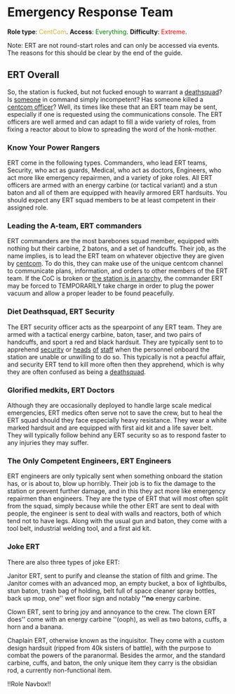 # Emergency Response Team
**Role type**: <font color= "#D4AF37">CentCom</font>. **Access**: <font color="green">Everything</font>. **Difficulty**: <font color="Red">Extreme</font>.


Note: ERT are not round-start roles and can only be accessed via events. The reasons for this should be clear by the end of the guide.
## ERT Overall


So, the station is fucked, but not fucked enough to warrant a [deathsquad](Death-Squad.md)? Is [someone](Captain.md) in command simply incompetent? Has someone killed a [centcom officer](Central-Command-Officer.md)? Well, its times like these that an ERT team may be sent, especially if one is requested using the communications console. The ERT officers are well armed and can adapt to fill a wide variety of roles, from fixing a reactor about to blow to spreading the word of the honk-mother.
### Know Your Power Rangers


ERT come in the following types. Commanders, who lead ERT teams, Security, who act as guards, Medical, who act as doctors, Engineers, who act more like emergency repairmen, and a variety of joke roles. All ERT officers are armed with an energy carbine (or tactical variant) and a stun baton and all of them are equipped with heavily armored ERT hardsuits. You should expect any ERT squad members to be at least competent in their assigned role.
### Leading the A-team, ERT commanders


ERT commanders are the most barebones squad member, equipped with nothing but their carbine, 2 batons, and a set of handcuffs. Their job, as the name implies, is to lead the ERT team on whatever objective they are given by [centcom](Admin.md). To do this, they can make use of the unique centcom channel to communicate plans, information, and orders to other members of the ERT team. If the CoC is broken or [the station is in anarchy](Battle-royale.md), the commander ERT may be forced to TEMPORARILY take charge in order to plug the power vacuum and allow a proper leader to be found peacefully.
### Diet Deathsquad, ERT Security


The ERT security officer acts as the spearpoint of any ERT team. They are armed with a tactical energy carbine, baton, taser, and two pairs of handcuffs, and sport a red and black hardsuit. They are typically sent to to apprehend [security](Security.md) or [heads](HoP.md) [of](Chief-Engineer.md) [staff](Captain.md) when the personnel onboard the station are unable or unwilling to do so. This typically is not a peacful affair, and security ERT tend to kill more often then they apprehend, which is why they are often confused as being a [deathsquad](Death-Squad.md).
### Glorified medkits, ERT Doctors


Although they are occasionally deployed to handle large scale medical emergencies, ERT medics often serve not to save the crew, but to heal the ERT squad should they face especially heavy resistance. They wear a white marked hardsuit and are equipped with first aid kit and a life saver belt. They will typically follow behind any ERT security so as to respond faster to any injuries they may suffer.
### The Only Competent Engineers, ERT Engineers



ERT engineers are only typically sent when something onboard the station has, or is about to, blow up horribly. Their job is to fix the damage to the station or prevent further damage, and in this they act more like emergency repairmen than engineers. They are the type of ERT that will most often split from the squad, simply because while the other ERT are sent to deal with people, the engineer is sent to deal with walls and reactors, both of which tend not to have legs. Along with the usual gun and baton, they come with a tool belt, industrial welding tool, and a first aid kit.



### Joke ERT

There are also three types of joke ERT:

Janitor ERT, sent to purify and cleanse the station of filth and grime. The Janitor comes with an advanced mop, an empty bucket, a box of lightbulbs, stun baton, trash bag of holding, belt full of space cleaner spray bottles, back up mop, one'' wet floor sign and notably **''no** energy carbine.

Clown ERT, sent to bring joy and annoyance to the crew. The clown ERT does'' come with an energy carbine ''(ooph), as well as two batons, cuffs, a horn and a banana.

Chaplain ERT, otherwise known as the inquisitor. They come with a custom design hardsuit (ripped from 40k sisters of battle), with the purpose to combat the powers of the paranormal. Besides the armor, and the standard carbine, cuffs, and baton, the only unique item they carry is the obsidian rod, a currently non-functional item.

!!Role Navbox!!
